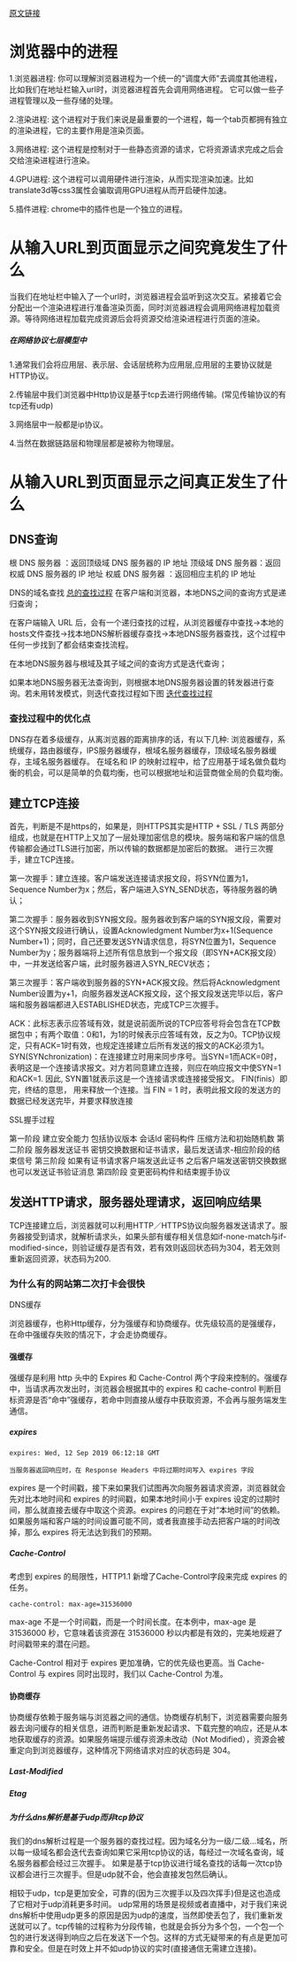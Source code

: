 [原文链接](https://juejin.cn/post/6844904054074654728)
# 浏览器中的进程
1.浏览器进程: 你可以理解浏览器进程为一个统一的"调度大师"去调度其他进程，比如我们在地址栏输入url时，浏览器进程首先会调用网络进程。 它可以做一些子进程管理以及一些存储的处理。

2.渲染进程: 这个进程对于我们来说是最重要的一个进程，每一个tab页都拥有独立的渲染进程，它的主要作用是渲染页面。

3.网络进程: 这个进程是控制对于一些静态资源的请求，它将资源请求完成之后会交给渲染进程进行渲染。

4.GPU进程: 这个进程可以调用硬件进行渲染，从而实现渲染加速。比如translate3d等css3属性会骗取调用GPU进程从而开启硬件加速。

5.插件进程: chrome中的插件也是一个独立的进程。

# 从输入URL到页面显示之间究竟发生了什么

当我们在地址栏中输入了一个url时，浏览器进程会监听到这次交互。紧接着它会分配出一个渲染进程进行准备渲染页面，同时浏览器进程会调用网络进程加载资源。等待网络进程加载完成资源后会将资源交给渲染进程进行页面的渲染。


##### 在网络协议七层模型中

1.通常我们会将应用层、表示层、会话层统称为应用层,应用层的主要协议就是HTTP协议。

2.传输层中我们浏览器中Http协议是基于tcp去进行网络传输。(常见传输协议的有tcp还有udp)

3.网络层中一般都是ip协议。

4.当然在数据链路层和物理层都是被称为物理层。

# 从输入URL到页面显示之间真正发生了什么

## DNS查询

根 DNS 服务器 ：返回顶级域 DNS 服务器的 IP 地址
顶级域 DNS 服务器：返回权威 DNS 服务器的 IP 地址
权威 DNS 服务器 ：返回相应主机的 IP 地址

DNS的域名查找
[总的查找过程](https://p1-jj.byteimg.com/tos-cn-i-t2oaga2asx/gold-user-assets/2020/1/30/16ff45e132f02931~tplv-t2oaga2asx-zoom-in-crop-mark:3024:0:0:0.awebp)
在客户端和浏览器，本地DNS之间的查询方式是递归查询；

在客户端输入 URL 后，会有一个递归查找的过程，从浏览器缓存中查找->本地的hosts文件查找->找本地DNS解析器缓存查找->本地DNS服务器查找，这个过程中任何一步找到了都会结束查找流程。

在本地DNS服务器与根域及其子域之间的查询方式是迭代查询；

如果本地DNS服务器无法查询到，则根据本地DNS服务器设置的转发器进行查询。若未用转发模式，则迭代查找过程如下图
[迭代查找过程](https://p1-jj.byteimg.com/tos-cn-i-t2oaga2asx/gold-user-assets/2020/1/30/16ff48f72977d744~tplv-t2oaga2asx-zoom-in-crop-mark:3024:0:0:0.awebp)

### 查找过程中的优化点

DNS存在着多级缓存，从离浏览器的距离排序的话，有以下几种: 浏览器缓存，系统缓存，路由器缓存，IPS服务器缓存，根域名服务器缓存，顶级域名服务器缓存，主域名服务器缓存。
在域名和 IP 的映射过程中，给了应用基于域名做负载均衡的机会，可以是简单的负载均衡，也可以根据地址和运营商做全局的负载均衡。

## 建立TCP连接

首先，判断是不是https的，如果是，则HTTPS其实是HTTP + SSL / TLS 两部分组成，也就是在HTTP上又加了一层处理加密信息的模块。服务端和客户端的信息传输都会通过TLS进行加密，所以传输的数据都是加密后的数据。
进行三次握手，建立TCP连接。


第一次握手：建立连接。客户端发送连接请求报文段，将SYN位置为1，Sequence Number为x；然后，客户端进入SYN_SEND状态，等待服务器的确认；


第二次握手：服务器收到SYN报文段。服务器收到客户端的SYN报文段，需要对这个SYN报文段进行确认，设置Acknowledgment Number为x+1(Sequence Number+1)；同时，自己还要发送SYN请求信息，将SYN位置为1，Sequence Number为y；服务器端将上述所有信息放到一个报文段（即SYN+ACK报文段）中，一并发送给客户端，此时服务器进入SYN_RECV状态；


第三次握手：客户端收到服务器的SYN+ACK报文段。然后将Acknowledgment Number设置为y+1，向服务器发送ACK报文段，这个报文段发送完毕以后，客户端和服务器端都进入ESTABLISHED状态，完成TCP三次握手。

ACK：此标志表示应答域有效，就是说前面所说的TCP应答号将会包含在TCP数据包中；有两个取值：0和1，为1的时候表示应答域有效，反之为0。TCP协议规定，只有ACK=1时有效，也规定连接建立后所有发送的报文的ACK必须为1。
SYN(SYNchronization)：在连接建立时用来同步序号。当SYN=1而ACK=0时，表明这是一个连接请求报文。对方若同意建立连接，则应在响应报文中使SYN=1和ACK=1. 因此, SYN置1就表示这是一个连接请求或连接接受报文。
FIN(finis）即完，终结的意思， 用来释放一个连接。当 FIN = 1 时，表明此报文段的发送方的数据已经发送完毕，并要求释放连接

SSL握手过程

第一阶段 建立安全能力 包括协议版本 会话Id 密码构件 压缩方法和初始随机数
第二阶段 服务器发送证书 密钥交换数据和证书请求，最后发送请求-相应阶段的结束信号
第三阶段 如果有证书请求客户端发送此证书 之后客户端发送密钥交换数据 也可以发送证书验证消息
第四阶段 变更密码构件和结束握手协议

## 发送HTTP请求，服务器处理请求，返回响应结果
TCP连接建立后，浏览器就可以利用HTTP／HTTPS协议向服务器发送请求了。服务器接受到请求，就解析请求头，如果头部有缓存相关信息如if-none-match与if-modified-since，则验证缓存是否有效，若有效则返回状态码为304，若无效则重新返回资源，状态码为200.

### 为什么有的网站第二次打卡会很快
DNS缓存

浏览器缓存，也称Http缓存，分为强缓存和协商缓存。优先级较高的是强缓存，在命中强缓存失败的情况下，才会走协商缓存。

#### 强缓存

强缓存是利用 http 头中的 Expires 和 Cache-Control 两个字段来控制的。强缓存中，当请求再次发出时，浏览器会根据其中的 expires 和 cache-control 判断目标资源是否“命中”强缓存，若命中则直接从缓存中获取资源，不会再与服务端发生通信。

##### expires

```
expires: Wed, 12 Sep 2019 06:12:18 GMT

当服务器返回响应时，在 Response Headers 中将过期时间写入 expires 字段
```
expires 是一个时间戳，接下来如果我们试图再次向服务器请求资源，浏览器就会先对比本地时间和 expires 的时间戳，如果本地时间小于 expires 设定的过期时间，那么就直接去缓存中取这个资源。expires 的问题在于对“本地时间”的依赖。如果服务端和客户端的时间设置可能不同，或者我直接手动去把客户端的时间改掉，那么 expires 将无法达到我们的预期。

##### Cache-Control
考虑到 expires 的局限性，HTTP1.1 新增了Cache-Control字段来完成 expires 的任务。
```
cache-control: max-age=31536000
```
max-age 不是一个时间戳，而是一个时间长度。在本例中，max-age 是 31536000 秒，它意味着该资源在 31536000 秒以内都是有效的，完美地规避了时间戳带来的潜在问题。

Cache-Control 相对于 expires 更加准确，它的优先级也更高。当 Cache-Control 与 expires 同时出现时，我们以 Cache-Control 为准。

#### 协商缓存
协商缓存依赖于服务端与浏览器之间的通信。协商缓存机制下，浏览器需要向服务器去询问缓存的相关信息，进而判断是重新发起请求、下载完整的响应，还是从本地获取缓存的资源。如果服务端提示缓存资源未改动（Not Modified），资源会被重定向到浏览器缓存，这种情况下网络请求对应的状态码是 304。

##### Last-Modified

##### Etag
##### 为什么dns解析是基于udp而非tcp协议
我们的dns解析过程是一个服务器的查找过程。因为域名分为一级/二级...域名，所以每一级域名都会迭代去查询如果它采用tcp协议的话，每经过一次域名查询，域名服务器都会经过三次握手。 如果是基于tcp协议进行域名查找的话每一次tcp协议都会进行三次握手。但是udp就不会，他会直接发包然后确认。

相较于udp，tcp是更加安全，可靠的(因为三次握手以及四次挥手)但是这也造成了它相对于udp消耗更多时间。
udp常用的场景是视频或者直播中，对于我们来说dns解析中使用udp更多的原因是因为udp的速度，当然即使丢包了，我们重新发送就可以了。tcp传输的过程称为分段传输，也就是会拆分为多个包，一个包一个包的进行发送得到响应之后在发送下一个包。这样的方式无疑带来的有点是更加可靠和安全。但是在时效上并不如udp协议的实时(直接通信无需建立连接)。

